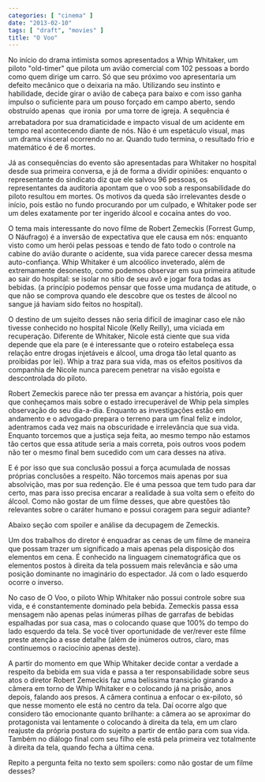 ```yaml
---
categories: [ "cinema" ]
date: "2013-02-10"
tags: [ "draft", "movies" ]
title: "O Voo"
---
```

No início do drama intimista somos apresentados a Whip Whitaker, um
piloto "old-timer" que pilota um avião comercial com 102 pessoas a
bordo como quem dirige um carro. Só que seu próximo voo apresentaria
um defeito mecânico que o deixaria na mão. Utilizando seu instinto
e habilidade, decide girar o avião de cabeça para baixo e com isso
ganha impulso o suficiente para um pouso forçado em campo aberto, sendo
obstruído apenas  que ironia  por uma torre de igreja. A sequência
é arrebatadora por sua dramaticidade e impacto visual de um acidente
em tempo real acontecendo diante de nós. Não é um espetáculo visual,
mas um drama visceral ocorrendo no ar. Quando tudo termina, o resultado
frio e matemático é de 6 mortes.

Já as consequências do evento são apresentadas para Whitaker no
hospital desde sua primeira conversa, e já de forma a dividir opiniões:
enquanto o representante do sindicato diz que ele salvou 96 pessoas, os
representantes da auditoria apontam que o voo sob a responsabilidade do
piloto resultou em mortes. Os motivos da queda são irrelevantes desde o
início, pois estão no fundo procurando por um culpado, e Whitaker pode
ser um deles exatamente por ter ingerido álcool e cocaína antes do voo.

O tema mais interessante do novo filme de Robert Zemeckis (Forrest Gump,
O Náufrago) é a inversão de expectativa que ele causa em nós: enquanto
visto como um herói pelas pessoas e tendo de fato todo o controle na
cabine do avião durante o acidente, sua vida parece carecer dessa mesma
auto-confiança. Whip Whitaker é um alcoólico inveterado, além de
extremamente desonesto, como podemos observar em sua primeira atitude ao
sair do hospital: se isolar no sítio de seu avô e jogar fora todas as
bebidas. (a princípio podemos pensar que fosse uma mudança de atitude,
o que não se comprova quando ele descobre que os testes de álcool no
sangue já haviam sido feitos no hospital).

O destino de um sujeito desses não seria difícil de imaginar caso ele
não tivesse conhecido no hospital Nicole (Kelly Reilly), uma viciada
em recuperação. Diferente de Whitaker, Nicole está ciente que sua
vida depende que ela pare (e é interessante que o roteiro estabeleça
essa relação entre drogas injetáveis e álcool, uma droga tão letal
quanto as proibidas por lei). Whip a traz para sua vida, mas os efeitos
positivos da companhia de Nicole nunca parecem penetrar na visão egoísta
e descontrolada do piloto.

Robert Zemeckis parece não ter pressa em avançar a história, pois
quer que conheçamos mais sobre o estado irrecuperável de Whip pela
simples observação do seu dia-a-dia. Enquanto as investigações
estão em andamento e o advogado prepara o terreno para um final feliz e
indolor, adentramos cada vez mais na obscuridade e irrelevância que sua
vida. Enquanto torcemos que a justiça seja feita, ao mesmo tempo não
estamos tão certos que essa atitude seria a mais correta, pois outros
voos podem não ter o mesmo final bem sucedido com um cara desses na
ativa.

E é por isso que sua conclusão possui a força acumulada de nossas
próprias conclusões a respeito. Não torcemos mais apenas por sua
absolvição, mas por sua redenção. Ele é uma pessoa que tem tudo
para dar certo, mas para isso precisa encarar a realidade à sua volta
sem o efeito do álcool. Como não gostar de um filme desses, que abre
questões tão relevantes sobre o caráter humano e possui coragem para
seguir adiante?

Abaixo seção com spoiler e análise da decupagem de Zemeckis.

Um dos trabalhos do diretor é enquadrar as cenas de um filme de maneira
que possam trazer um significado a mais apenas pela disposição dos
elementos em cena. É conhecido na linguagem cinematográfica que os
elementos postos à direita da tela possuem mais relevância e são uma
posição dominante no imaginário do espectador. Já com o lado esquerdo
ocorre o inverso.

No caso de O Voo, o piloto Whip Whitaker não possui controle sobre sua
vida, e é constantemente dominado pela bebida. Zemeckis passa essa
mensagem não apenas pelas inúmeras pilhas de garrafas de bebidas
espalhadas por sua casa, mas o colocando quase que 100% do tempo do
lado esquerdo da tela. Se você tiver oportunidade de ver/rever este
filme preste atenção a esse detalhe (além de inúmeros outros, claro,
mas continuemos o raciocínio apenas deste).

A partir do momento em que Whip Whitaker decide contar a verdade a
respeito da bebida em sua vida e passa a ter responsabilidade sobre seus
atos o diretor Robert Zemeckis faz uma belíssima transição girando
a câmera em torno de Whip Whitaker e o colocando já na prisão, anos
depois, falando aos presos. A câmera continua a enfocar o ex-piloto,
só que nesse momento ele está no centro da tela. Daí ocorre algo que
considero tão emocionante quanto brilhante: a câmera ao se aproximar
do protagonista vai lentamente o colocando à direita da tela, em um
claro reajuste da própria postura do sujeito a partir de então para
com sua vida. Também no diálogo final com seu filho ele está pela
primeira vez totalmente à direita da tela, quando fecha a última cena.

Repito a pergunta feita no texto sem spoilers: como não gostar de um
filme desses?
